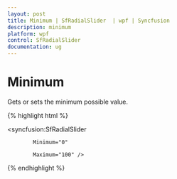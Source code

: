 ```yaml
---
layout: post
title: Minimum | SfRadialSlider  | wpf | Syncfusion
description: minimum  
platform: wpf
control: SfRadialSlider 
documentation: ug
---
```



# Minimum

Gets or sets the minimum possible value.


{% highlight html %}

<syncfusion:SfRadialSlider

            Minimum="0" 

            Maximum="100" />

{% endhighlight  %}

